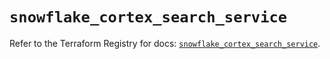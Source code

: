 # `snowflake_cortex_search_service`

Refer to the Terraform Registry for docs: [`snowflake_cortex_search_service`](https://registry.terraform.io/providers/snowflake-labs/snowflake/1.0.3/docs/resources/cortex_search_service).
